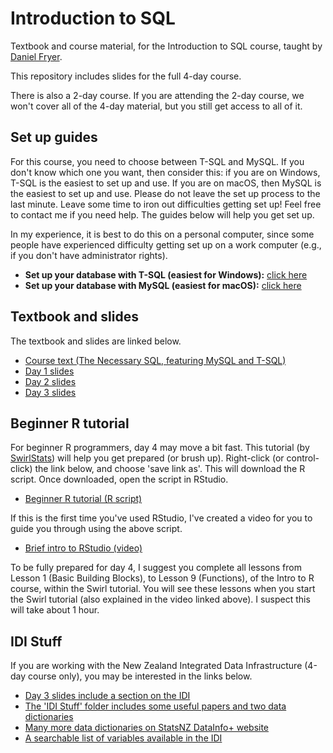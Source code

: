 # Introduction to SQL

Textbook and course material, for the Introduction to SQL course, taught by [Daniel Fryer](https://danielvfryer.com).

This repository includes slides for the full 4-day course.

There is also a 2-day course. If you are attending the 2-day course, we won't cover all of the 4-day material, but you still get access to all of it.

## Set up guides

For this course, you need to choose between T-SQL and MySQL. If you don't know which one you want, then consider this: if you are on Windows, T-SQL is the easiest to set up and use. If you are on macOS, then MySQL is the easiest to set up and use. Please do not leave the set up process to the last minute. Leave some time to iron out difficulties getting set up! Feel free to contact me if you need help. The guides below will help you get set up. 

In my experience, it is best to do this on a personal computer, since some people have experienced difficulty getting set up on a work computer (e.g., if you don't have administrator rights).

* **Set up your database with T-SQL (easiest for Windows):** [click here](create-database/T-SQL/README.md)
* **Set up your database with MySQL (easiest for macOS):** [click here](create-database/MySQL/README.md)

## Textbook and slides

The textbook and slides are linked below.

* [Course text (The Necessary SQL, featuring MySQL and T-SQL)](textbook-and-slides/SQL_Course_Textbook.pdf)
* [Day 1 slides](textbook-and-slides/SQL_Course_Slides_Day_1.pdf)
* [Day 2 slides](textbook-and-slides/SQL_Course_Slides_Day_2.pdf)
* [Day 3 slides](textbook-and-slides/SQL_Course_Slides_Day_3.pdf)
<!-- 
* [Day 4 slides](textbook-and-slides/SQL_Course_Slides_Day_4.pdf)
-->


## Beginner R tutorial

For beginner R programmers, day 4 may move a bit fast. This tutorial (by [SwirlStats](https://swirlstats.com/students.html)) will help you get prepared (or brush up). Right-click (or control-click) the link below, and choose 'save link as'. This will download the R script. Once downloaded, open the script in RStudio. 

* [Beginner R tutorial (R script)](https://github.com/frycast/SQL_course/raw/master/R/intro-to-R.R)

If this is the first time you've used RStudio, I've created a video for you to guide you through using the above script.

* [Brief intro to RStudio (video)](https://youtu.be/rdcVS7CrWPw)

To be fully prepared for day 4, I suggest you complete all lessons from Lesson 1 (Basic Building Blocks), to Lesson 9 (Functions), of the Intro to R course, within the Swirl tutorial. You will see these lessons when you start the Swirl tutorial (also explained in the video linked above). I suspect this will take about 1 hour.

## IDI Stuff

If you are working with the New Zealand Integrated Data Infrastructure (4-day course only), you may be interested in the links below.

* [Day 3 slides include a section on the IDI](textbook-and-slides/SQL_Course_Slides_Day_2.pdf)
* [The 'IDI Stuff' folder includes some useful papers and two data dictionaries](IDI-stuff)
* [Many more data dictionaries on StatsNZ DataInfo+ website](http://datainfoplus.stats.govt.nz/Search?query=idi&search=Search&itemType=4bd6eef6-99df-40e6-9b11-5b8f64e5cb23)
* [A searchable list of variables available in the IDI](https://idi-search.web.app/claims/acc_cla_accident_in_NZ_ind)

